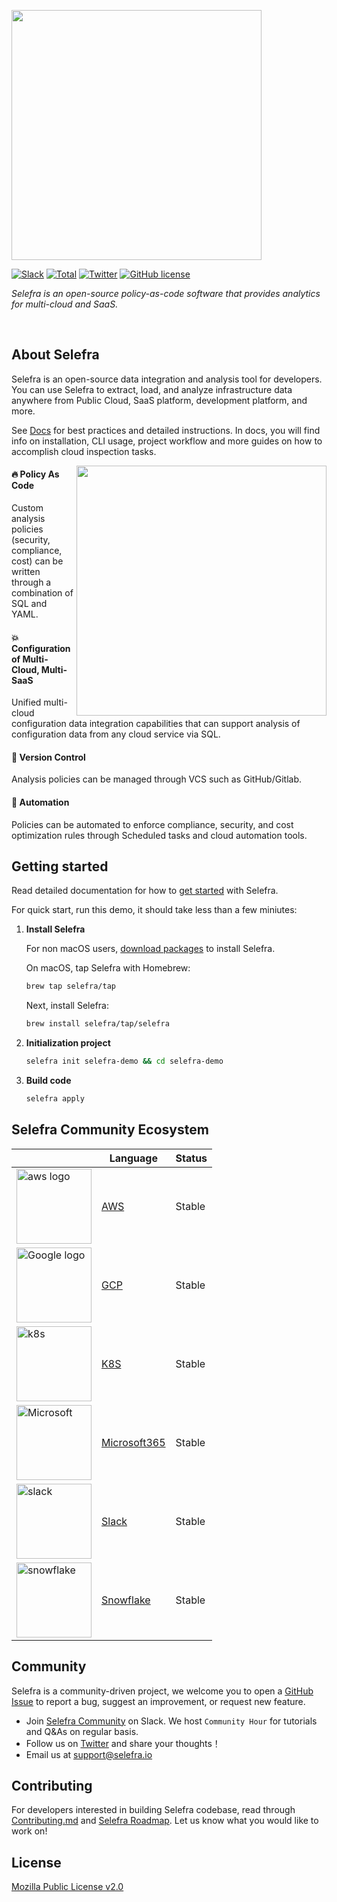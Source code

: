 <!-- Your Title -->
<p align="left">
<img src="https://user-images.githubusercontent.com/124020340/224677116-44ae9c6c-a543-4813-9ef3-c7cbcacd2fbe.png" width="400">
</p>

<!-- Badges -->
<p align="left">   
<a href="https://www.selefra.io/community/join"><img alt="Slack" src="https://img.shields.io/badge/Slack-666?logo=slack"></a>
<a href="https://github.com/selefra/selefra"><img alt="Total" src="https://img.shields.io/github/downloads/selefra/selefra/total?logo=github"></a>
<a href="https://twitter.com/SelefraCorp"><img alt="Twitter" src="https://img.shields.io/badge/Twitter-666?logo=Twitter"></a>
<a href="https://github.com/selefra/selefra/blob/master/LICENSE"><img alt="GitHub license" src="https://img.shields.io/github/license/selefra/selefra?style=social"></a>
  </p>

<!-- Description -->
  <p align="left">
    <i>Selefra is an open-source policy-as-code software that provides analytics for multi-cloud and SaaS.</i>
  </p>

<br/>

<!-- About Selefra -->

## About Selefra

Selefra is an open-source data integration and analysis tool for developers. You can use Selefra to extract, load, and analyze infrastructure data anywhere from Public Cloud, SaaS platform, development platform, and more.

See [Docs](https://selefra.io/docs/introduction) for best practices and detailed instructions. In docs, you will find info on installation, CLI usage, project workflow and more guides on how to accomplish cloud inspection tasks.

<img align="right" width="400" src="https://user-images.githubusercontent.com/124020340/224889579-556ee877-28e0-4638-b88f-ee9a4564c33a.png" />

#### 🔥 Policy As Code

Custom analysis policies (security, compliance, cost) can be written through a combination of SQL and YAML.

#### 💥 Configuration of Multi-Cloud, Multi-SaaS

Unified multi-cloud configuration data integration capabilities that can support analysis of configuration data from any cloud service via SQL.

#### 🌟 Version Control

Analysis policies can be managed through VCS such as GitHub/Gitlab.

#### 🥤 Automation

Policies can be automated to enforce compliance, security, and cost optimization rules through Scheduled tasks and cloud automation tools.

## Getting started

Read detailed documentation for how to [get started](https://selefra.io/docs/get-started/) with Selefra.

For quick start, run this demo, it should take less than a few miniutes:

1. **Install Selefra**

    For non macOS users, [download packages](https://github.com/selefra/selefra/releases) to install Selefra.

    On macOS, tap Selefra with Homebrew:

    ```bash
    brew tap selefra/tap
    ```

    Next, install Selefra:

    ```bash
    brew install selefra/tap/selefra
    ```

2. **Initialization project**

    ```bash
    selefra init selefra-demo && cd selefra-demo
    ```

3. **Build code**

    ```bash
    selefra apply 
    ```
    
## Selefra Community Ecosystem









|    | Language | Status |
| -- | -------- | ------ |
| <img width="120" alt="aws logo" src="https://user-images.githubusercontent.com/124020340/225558573-35579326-0fc8-4100-8c30-7aad82788d61.png">     | [AWS](https://www.selefra.io/docs/providers-connector/aws) | Stable |
| <img width="120" alt="Google logo" src="https://user-images.githubusercontent.com/124020340/225558584-6309e72b-b92c-405c-90dd-64516f6965ef.png">    | [GCP](https://www.selefra.io/docs/providers-connector/gcp) | Stable |
| <img width="120" alt="k8s" src="https://user-images.githubusercontent.com/124020340/225558598-09e03a70-b4ea-47ec-890c-d110d2eb5b5d.png">    | [K8S](https://www.selefra.io/docs/providers-connector/k8s) | Stable |
| <img width="120" alt="Microsoft" src="https://user-images.githubusercontent.com/124020340/225558609-4aac1a66-92b7-4c9b-9ccb-75948f86b61c.png">      | [Microsoft365](https://www.selefra.io/docs/providers-connector/microsoft365)     | Stable |
| <img width="120" alt="slack" src="https://user-images.githubusercontent.com/124020340/225558623-50850a40-7505-44dc-b255-a2574ae4216f.png">     | [Slack](https://www.selefra.io/docs/providers-connector/slack)     | Stable |
| <img width="120" alt="snowflake" src="https://user-images.githubusercontent.com/124020340/225558631-c7b26728-bc7b-495a-8b48-efd846e703c8.png"> | [Snowflake](https://www.selefra.io/docs/providers-connector/snowflake)     | Stable |

## Community

Selefra is a community-driven project, we welcome you to open a [GitHub Issue](https://github.com/selefra/selefra/issues/new/choose) to report a bug, suggest an improvement, or request new feature.

-  Join [Selefra Community](https://selefra.io/community/join) on Slack. We host `Community Hour` for tutorials and Q&As on regular basis.
-  Follow us on [Twitter](https://twitter.com/SelefraCorp) and share your thoughts！
-  Email us at support@selefra.io

## Contributing

For developers interested in building Selefra codebase, read through [Contributing.md](https://github.com/selefra/selefra/blob/main/CONTRIBUTING.md) and [Selefra Roadmap](https://github.com/orgs/selefra/projects/1).
Let us know what you would like to work on!

## License

[Mozilla Public License v2.0](https://github.com/selefra/selefra/blob/main/LICENSE)

